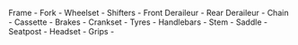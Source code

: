 Frame	        -
Fork	        -
Wheelset 	    -
Shifters        -
Front Deraileur -
Rear Deraileur	-
Chain	        -
Cassette 	    -
Brakes	        - 
Crankset        -
Tyres	        -
Handlebars	    -
Stem	        -
Saddle	        -
Seatpost	    -
Headset	        -
Grips	        -
